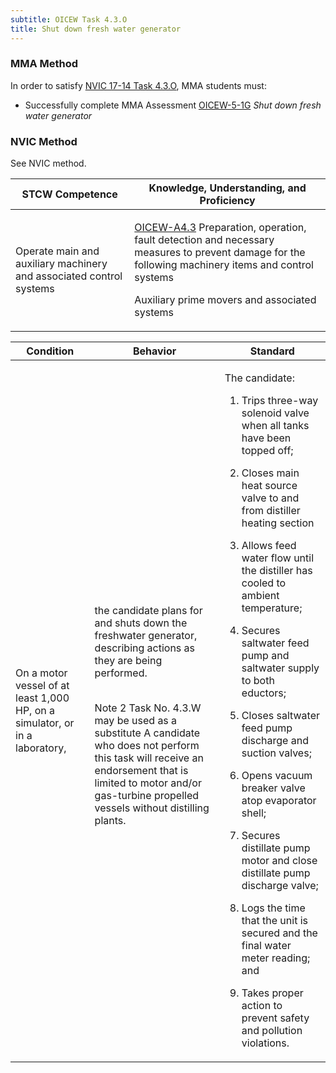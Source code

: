 ```yaml
---
subtitle: OICEW Task 4.3.O 
title: Shut down fresh water generator
---
```



### MMA Method

In order to satisfy  [NVIC 17-14  Task  4.3.O]({{site.baseurl}}/assets/images/nvic-17-14.pdf), MMA students must:

* Successfully complete MMA Assessment [OICEW-5-1G]({{site.baseurl}}/assessments/Engine/OICEW-5-1G) *Shut down fresh water generator*


### NVIC Method

<a onclick="togglevisibility('nvic_methods')" >See NVIC method.</a>

<div id='nvic_methods' class='hide'>

<table>
<thead>
<tr>
<th class='forty'> STCW Competence </th>
<th class='sixty'> Knowledge, Understanding, and Proficiency </th>
</tr>
</thead>




<tbody>
<tr><td markdown='1'>

Operate main and auxiliary machinery and associated control systems

</td><td markdown='1'>

[OICEW-A4.3](../../tables/31.html#OICEW-A4.3) Preparation, operation, fault detection and necessary measures to prevent damage for the following machinery items and control systems 

Auxiliary prime movers and associated systems

</td></tr>


</tbody>
</table>


<table>
<thead>
<tr><th class='twenty'>  Condition </th><th class='twenty'> Behavior </th><th  class='sixty'>Standard </th></tr>
</thead>
<tbody >



<tr><td markdown='1'>

On a motor vessel of at least 1,000 HP, on a simulator, or in a laboratory,

</td><td markdown='1'>

the candidate plans for and shuts down the freshwater generator, describing actions as they are being performed.

<br>

<div class="tooltip">Note 2 Task No. 4.3.W may be used as a substitute
<span class="tooltiptext">
A candidate who does not perform this task will receive an endorsement that is limited to motor and/or gas-turbine propelled vessels without distilling plants.
</span>
</div>


</td><td markdown='1'>

The candidate:

1. Trips three-way solenoid valve when all tanks have been topped off;

2. Closes main heat source valve to and from distiller heating section

3. Allows feed water flow until the distiller has cooled to ambient temperature;

4. Secures saltwater feed pump and saltwater supply to both eductors;

5. Closes saltwater feed pump discharge and suction valves;

6. Opens vacuum breaker valve atop evaporator shell;

7. Secures distillate pump motor and close distillate pump discharge valve;

8. Logs the time that the unit is secured and the final water meter reading; and

9. Takes proper action to prevent safety and pollution violations.

</td></tr>
</tbody>
</table>
</div>
